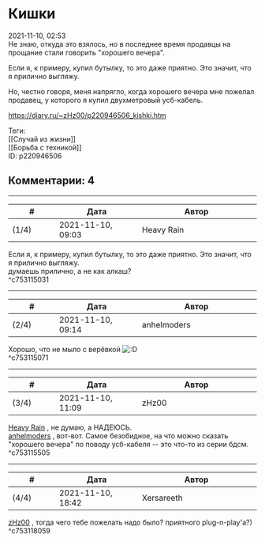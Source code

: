 Кишки
=====

  
2021-11-10, 02:53  
 Не знаю, откуда это взялось, но в последнее время продавцы на прощание стали говорить "хорошего вечера".   
   
 Если я, к примеру, купил бутылку, то это даже приятно. Это значит, что я прилично выгляжу.   
   
 Но, честно говоря, меня напрягло, когда хорошего вечера мне пожелал продавец, у которого я купил двухметровый усб-кабель.   
  
<https://diary.ru/~zHz00/p220946506_kishki.htm>  
  
Теги:  
[[Случай из жизни]]  
[[Борьба с техникой]]  
ID: p220946506  


Комментарии: 4
--------------

  


---



|         #         |              Дата              |                     Автор                     |           ID           |
| --- | --- | --- | --- |
| (1/4) | 2021-11-10, 09:03 | Heavy Rain | c753115031 |

  
  Если я, к примеру, купил бутылку, то это даже приятно. Это значит, что я прилично выгляжу.    
 думаешь прилично, а не как алкаш?   
 ^c753115031

---



|         #         |              Дата              |                     Автор                     |           ID           |
| --- | --- | --- | --- |
| (2/4) | 2021-11-10, 09:14 | anhelmoders | c753115071 |

  
 Хорошо, что не мыло с верёвкой ![:D](/picture/1131.gif)   
 ^c753115071

---



|         #         |              Дата              |                     Автор                     |           ID           |
| --- | --- | --- | --- |
| (3/4) | 2021-11-10, 11:09 | zHz00 | c753115505 |

  
  [Heavy Rain](https://kogacz.diary.ru "emotional weather report")  , не думаю, а НАДЕЮСЬ.   
  [anhelmoders](https://anhelmoders.diary.ru "No plans. Only wonders.")  , вот-вот. Самое безобидное, на что можно сказать "хорошего вечера" по поводу усб-кабеля -- это что-то из серии бдсм.   
 ^c753115505

---



|         #         |              Дата              |                     Автор                     |           ID           |
| --- | --- | --- | --- |
| (4/4) | 2021-11-10, 18:42 | Xersareeth | c753118059 |

  
  [zHz00](https://zHz00.diary.ru "Untitled")  , тогда чего тебе пожелать надо было? приятного plug-n-play'а?)   
 ^c753118059